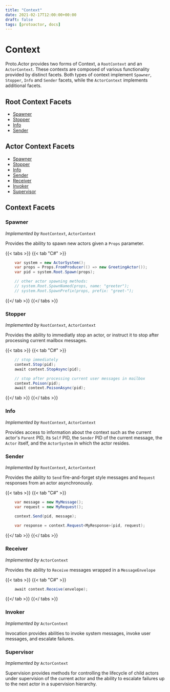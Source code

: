 ```yaml
---
title: "Context"
date: 2021-02-17T12:00:00+00:00
draft: false
tags: [protoactor, docs]
---
```


# Context

Proto.Actor provides two forms of Context, a `RootContext` and an `ActorContext`. These contexts are composed of various functionality provided by distinct facets. Both types of context implement `Spawner`, `Stopper`, `Info` and `Sender` facets, while the `ActorContext` implements additional facets.

## Root Context Facets

  - [Spawner](#spawner)
  - [Stopper](#stopper)
  - [Info](#info)
  - [Sender](#sender)

## Actor Context Facets

  - [Spawner](#spawner)
  - [Stopper](#stopper)
  - [Info](#info)
  - [Sender](#sender)
  - [Receiver](#receiver)
  - [Invoker](#invoker)
  - [Supervisor](#supervisor)

## Context Facets

### Spawner

*Implemented by* `RootContext`, `ActorContext`

Provides the ability to spawn new actors given a `Props` parameter.

{{< tabs >}}
{{< tab "C#" >}}
```csharp
    var system = new ActorSystem();
    var props = Props.FromProducer(() => new GreetingActor());
    var pid = system.Root.Spawn(props);

    // other actor spawning methods:
    // system.Root.SpawnNamed(props, name: "greeter");
    // system.Root.SpawnPrefix(props, prefix: "greet-");
```
{{</ tab >}}
{{</ tabs >}}

### Stopper

*Implemented by* `RootContext`, `ActorContext`

Provides the ability to immediatly stop an actor, or instruct it to stop after processing current mailbox messages.

{{< tabs >}}
{{< tab "C#" >}}
```csharp
    // stop immediately
    context.Stop(pid);
    await context.StopAsync(pid);

    // stop after processing current user messages in mailbox
    context.Poison(pid);
    await context.PoisonAsync(pid);
```
{{</ tab >}}
{{</ tabs >}}

### Info

*Implemented by* `RootContext`, `ActorContext`

Provides access to information about the context such as the current actor's `Parent` PID, its `Self` PID, the `Sender` PID of the current message, the `Actor` itself, and the `ActorSystem` in which the actor resides.

### Sender

*Implemented by* `RootContext`, `ActorContext`

Provides the ability to `Send` fire-and-forget style messages and `Request` responses from an actor asynchronously.

{{< tabs >}}
{{< tab "C#" >}}
```csharp
    var message = new MyMessage();
    var request = new MyRequest();

    context.Send(pid, message);
    
    var response = context.Request<MyResponse>(pid, request);

```
{{</ tab >}}
{{</ tabs >}}

### Receiver

*Implemented by* `ActorContext`

Provides the ability to `Receive` messages wrapped in a `MessageEnvelope`

{{< tabs >}}
{{< tab "C#" >}}
```csharp
    await context.Receive(envelope);
```
{{</ tab >}}
{{</ tabs >}}

### Invoker

*Implemented by* `ActorContext`

Invocation provides abilities to invoke system messages, invoke user messages, and escalate failures.

### Supervisor

*Implemented by* `ActorContext`

Supervision provides methods for controlling the lifecycle of child actors under supervision of the current actor and the ability to escalate failures up to the next actor in a supervision hierarchy.
